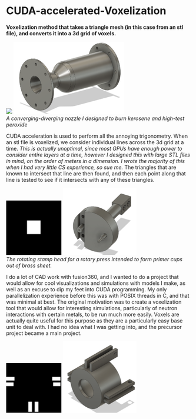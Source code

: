 # CUDA-accelerated-Voxelization

**Voxelization method that takes a triangle mesh (in this case from an stl file), and converts it into a 3d grid of voxels.**

<p float="left">
  <img src="https://i.imgur.com/fpVrY0p.gif" width="376" />
  <img src="rocketnozzlePic.PNG" width="300" />
  <br>
    <em>A converging-diverging nozzle I designed to burn kerosene and high-test peroxide </em>
 </p>

CUDA acceleration is used to perform all the annoying trigonometry. When an stl file is voxelized, we consider individual lines across the 3d grid at a time. *This is actually unoptimal, since most GPUs have enough power to consider entire layers at a time, however I designed this with large STL files in mind, on the order of meters in a dimension. I wrote the majority of this when I had very little CS experience, so sue me.* The triangles that are known to intersect that line are then found, and then each point along that line is tested to see if it intersects with any of these triangles.

<p float="left">
  <img src="stampOut.gif" width="150" />
  <img src="presstopPic.PNG" width="200" />
  <br>
    <em>The rotating stamp head for a rotary press intended to form primer cups out of brass sheet.</em>
</p>
  
I do a lot of CAD work with fusion360, and I wanted to do a project that would allow for cool visualizations and simulations with models I make, as well as an excuse to dip my feet into CUDA programming. My only parallelization experience before this was with POSIX threads in C, and that was minimal at best. The original motivation was to create a voxelization tool that would allow for interesting simulations, particularly of neutron interactions with certain metals, to be run much more easily. Voxels are actually quite useful for this purpose as they are a particularly easy base unit to deal with. I had no idea what I was getting into, and the precursor project became a main project.

<p float="left">
  <img src="encoderOut.gif" width="150" />
  <img src="encodermountPic.PNG" width="200" />
</p>

